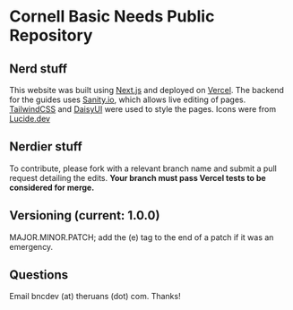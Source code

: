 # Cornell Basic Needs Public Repository

## Nerd stuff

This website was built using [Next.js](https://nextjs.org/) and deployed on [Vercel](https://vercel.com/). The backend for the guides uses [Sanity.io](https://www.sanity.io/), which allows live editing of pages. 
[TailwindCSS](https://tailwindcss.com/) and [DaisyUI](https://daisyui.com/) were used to style the pages. Icons were from [Lucide.dev](https://lucide.dev/)

## Nerdier stuff

To contribute, please fork with a relevant branch name and submit a pull request detailing the edits. **Your branch must pass Vercel tests to be considered for merge.**

## Versioning (current: 1.0.0)

MAJOR.MINOR.PATCH; add the (e) tag to the end of a patch if it was an emergency.

## Questions

Email bncdev (at) theruans (dot) com. Thanks!
